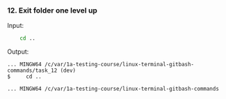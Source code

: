 ### <a id="link12">12. Exit folder one level up</a>

Input:
```` bash
    cd ..
````
Output:
````
... MINGW64 /c/var/1a-testing-course/linux-terminal-gitbash-commands/task_12 (dev)
$     cd ..                                                                                        

... MINGW64 /c/var/1a-testing-course/linux-terminal-gitbash-commands
````
